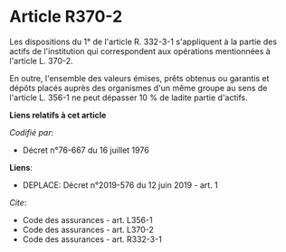# Article R370-2

Les dispositions du 1° de l'article R. 332-3-1 s'appliquent à la partie des actifs de l'institution qui correspondent aux
opérations mentionnées à l'article L. 370-2. 

En outre, l'ensemble des valeurs émises, prêts obtenus ou garantis et dépôts placés auprès des organismes d'un même groupe au
sens de l'article L. 356-1 ne peut dépasser 10 % de ladite partie d'actifs.

**Liens relatifs à cet article**

_Codifié par_:

  - Décret n°76-667 du 16 juillet 1976

**Liens**:

  - DEPLACE: Décret n°2019-576 du 12 juin 2019 - art. 1

_Cite_:

  - Code des assurances - art. L356-1
  - Code des assurances - art. L370-2
  - Code des assurances - art. R332-3-1
